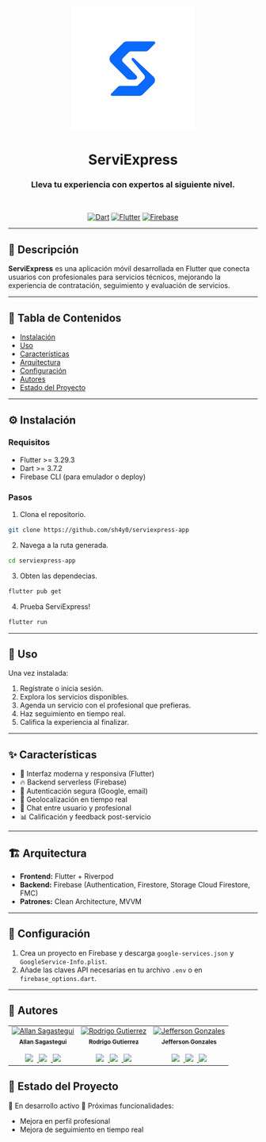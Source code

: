 <div align="center">

<img src="/assets/icons/logo_serviexpress-nobg.png" alt="ServiExpress Logo" width="250"/>

# ServiExpress

### Lleva tu experiencia con expertos al siguiente nivel.

<br/>

[![Dart](https://img.shields.io/badge/Dart-3.7.2-blue?style=for-the-badge&logo=dart)](https://dart.dev/)
[![Flutter](https://img.shields.io/badge/Flutter-3.29.3-blue?style=for-the-badge&logo=flutter)](https://flutter.dev/)
[![Firebase](https://img.shields.io/badge/Firebase-Backend-yellow?style=for-the-badge&logo=firebase)](https://firebase.google.com/)

</div>

---

## 📌 Descripción

**ServiExpress** es una aplicación móvil desarrollada en Flutter que conecta usuarios con profesionales para servicios técnicos, mejorando la experiencia de contratación, seguimiento y evaluación de servicios.

---

## 📑 Tabla de Contenidos

- [Instalación](#instalación)
- [Uso](#uso)
- [Características](#características)
- [Arquitectura](#arquitectura)
- [Configuración](#configuración)
- [Autores](#autores)
- [Estado del Proyecto](#estado-del-proyecto)

---

## ⚙️ Instalación

### Requisitos

- Flutter >= 3.29.3
- Dart >= 3.7.2
- Firebase CLI (para emulador o deploy)

### Pasos

1. Clona el repositorio.
```bash
git clone https://github.com/sh4y0/serviexpress-app
````
2. Navega a la ruta generada.
```bash
cd serviexpress-app
````

3. Obten las dependecias.
```bash
flutter pub get
````

4. Prueba ServiExpress!

```bash
flutter run
````

---

## 🚀 Uso

Una vez instalada:

1. Regístrate o inicia sesión.
2. Explora los servicios disponibles.
3. Agenda un servicio con el profesional que prefieras.
4. Haz seguimiento en tiempo real.
5. Califica la experiencia al finalizar.

---

## ✨ Características

* 📱 Interfaz moderna y responsiva (Flutter)
* 🔥 Backend serverless (Firebase)
* 🔐 Autenticación segura (Google, email)
* 📍 Geolocalización en tiempo real
* 💬 Chat entre usuario y profesional
* 📊 Calificación y feedback post-servicio

---

## 🏗️ Arquitectura

* **Frontend:** Flutter + Riverpod
* **Backend:** Firebase (Authentication, Firestore, Storage Cloud Firestore, FMC)
* **Patrones:** Clean Architecture, MVVM

---

## 🔧 Configuración

1. Crea un proyecto en Firebase y descarga `google-services.json` y `GoogleService-Info.plist`.
2. Añade las claves API necesarias en tu archivo `.env` o en `firebase_options.dart`.

---

## 👥 Autores

<div align="center">
  <table cellspacing="50">
    <tr>
      <td align="center">
        <a href="https://github.com/elAsksito">
          <img src="https://github.com/elAsksito.png" width="100px;" alt="Allan Sagastegui"/><br />
          <sub><b>Allan Sagastegui</b></sub><br>
        </a><br />
        <a href="https://github.com/elAsksito">
          <img src="https://img.icons8.com/ios-filled/50/ffffff/github.png" width="30" style="margin-right: 8px;" />
        </a>
        <a href="https://www.linkedin.com/in/allansagastegui/">
          <img src="https://img.icons8.com/fluency/48/linkedin.png" width="32" style="margin-right: 8px;" />
        </a>
        <a href="https://www.instagram.com/elasksito/">
          <img src="https://img.icons8.com/fluency/48/instagram-new.png" width="32" />
        </a>
      </td>
      <td align="center">
        <a href="https://github.com/sh4y0">
          <img src="https://github.com/sh4y0.png" width="100px;" alt="Rodrigo Gutierrez"/><br />
          <sub><b>Rodrigo Gutierrez</b></sub><br>
        </a><br />
        <a href="https://github.com/sh4y0">
          <img src="https://img.icons8.com/ios-filled/50/ffffff/github.png" width="30" style="margin-right: 8px;" />
        </a>
        <a href="#">
          <img src="https://img.icons8.com/fluency/48/linkedin.png" width="32" style="margin-right: 8px;" />
        </a>
        <a href="#">
          <img src="https://img.icons8.com/fluency/48/instagram-new.png" width="32" />
        </a>
      </td>
      <td align="center">
        <a href="https://github.com/Jefferson-Gonzales">
          <img src="https://github.com/Jefferson-Gonzales.png" width="100px;" alt="Jefferson Gonzales"/><br />
          <sub><b>Jefferson Gonzales</b></sub><br>
        </a><br />
        <a href="https://github.com/Jefferson-Gonzales">
          <img src="https://img.icons8.com/ios-filled/50/ffffff/github.png" width="30" style="margin-right: 8px;" />
        </a>
        <a href="#">
          <img src="https://img.icons8.com/fluency/48/linkedin.png" width="32" style="margin-right: 8px;" />
        </a>
        <a href="#">
          <img src="https://img.icons8.com/fluency/48/instagram-new.png" width="32" />
        </a>
      </td>
    </tr>
  </table>
</div>




## 📌 Estado del Proyecto

🚧 En desarrollo activo
🎯 Próximas funcionalidades:

* Mejora en perfil profesional
* Mejora de seguimiento en tiempo real